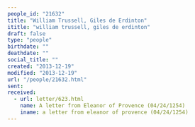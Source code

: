 ```yaml
---
people_id: "21632"
title: "William Trussell, Giles de Erdinton"
ititle: "william trussell, giles de erdinton"
draft: false
type: "people"
birthdate: ""
deathdate: ""
social_title: ""
created: "2013-12-19"
modified: "2013-12-19"
url: "/people/21632.html"
sent:
received:
  - url: letter/623.html
    name: A letter from Eleanor of Provence (04/24/1254)
    iname: a letter from eleanor of provence (04/24/1254)
---
```

